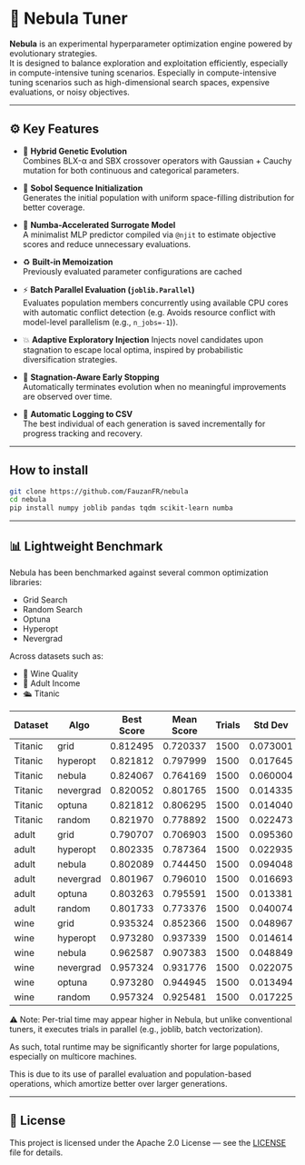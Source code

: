 # 🌌 Nebula Tuner

**Nebula** is an experimental hyperparameter optimization engine powered by evolutionary strategies.  
It is designed to balance exploration and exploitation efficiently, especially in compute-intensive tuning scenarios.
Especially in compute-intensive tuning scenarios such as high-dimensional search spaces, expensive evaluations, or noisy objectives.

---

## ⚙️ Key Features

- 🔀 **Hybrid Genetic Evolution**  
  Combines BLX-α and SBX crossover operators with Gaussian + Cauchy mutation for both continuous and categorical parameters.

- 🎲 **Sobol Sequence Initialization**  
  Generates the initial population with uniform space-filling distribution for better coverage.

- 🧠 **Numba-Accelerated Surrogate Model**  
  A minimalist MLP predictor compiled via `@njit` to estimate objective scores and reduce unnecessary evaluations.

- ♻️ **Built-in Memoization**  
  Previously evaluated parameter configurations are cached

- ⚡ **Batch Parallel Evaluation (`joblib.Parallel`)**  
  Evaluates population members concurrently using available CPU cores with automatic conflict detection (e.g. Avoids resource conflict with model-level parallelism (e.g., `n_jobs=-1`)).

- 💥 **Adaptive Exploratory Injection**
  Injects novel candidates upon stagnation to escape local optima, inspired by probabilistic diversification strategies.

- 🛑 **Stagnation-Aware Early Stopping**  
  Automatically terminates evolution when no meaningful improvements are observed over time.

- 💾 **Automatic Logging to CSV**  
  The best individual of each generation is saved incrementally for progress tracking and recovery.

---
## How to install
```bash
git clone https://github.com/FauzanFR/nebula
cd nebula
pip install numpy joblib pandas tqdm scikit-learn numba
```
---

## 📊 Lightweight Benchmark

Nebula has been benchmarked against several common optimization libraries:

- Grid Search
- Random Search
- Optuna
- Hyperopt
- Nevergrad

Across datasets such as:

- 🍷 Wine Quality
- 🧔 Adult Income
- 🛳️ Titanic

| Dataset    | Algo       | Best Score | Mean Score | Trials | Std Dev | Avg Time | Max Time | Min Time |
|------------|------------|------------|------------|--------|---------|----------|----------|----------|
| Titanic    | grid       | 0.812495   | 0.720337   | 1500   | 0.073001| 0.174914 | 0.429789 | 0.154182 |
| Titanic    | hyperopt   | 0.821812   | 0.797999   | 1500   | 0.017645| 0.913846 | 2.038795 | 0.185442 |
| Titanic    | nebula     | 0.824067   | 0.764169   | 1500   | 0.060004| 1.629065 | 4.625285 | 0.167891 |
| Titanic    | nevergrad  | 0.820052   | 0.801765   | 1500   | 0.014335| 1.003537 | 2.209618 | 0.177585 |
| Titanic    | optuna     | 0.821812   | 0.806295   | 1500   | 0.014040| 1.034304 | 2.049532 | 0.169083 |
| Titanic    | random     | 0.821970   | 0.778892   | 1500   | 0.022473| 1.030620 | 3.703116 | 0.167729 |
| adult      | grid       | 0.790707   | 0.706903   | 1500   | 0.095360| 0.340328 | 1.051960 | 0.157842 |
| adult      | hyperopt   | 0.802335   | 0.787364   | 1500   | 0.022935| 6.395920 |25.255293 | 0.269537 |
| adult      | nebula     | 0.802089   | 0.744450   | 1500   | 0.094048|16.312931 |67.573750 | 0.309047 |
| adult      | nevergrad  | 0.801967   | 0.796010   | 1500   | 0.016693| 8.562082 |15.669124 | 0.289341 |
| adult      | optuna     | 0.803263   | 0.795591   | 1500   | 0.013381| 8.063505 |18.622150 | 0.362606 |
| adult      | random     | 0.801733   | 0.773376   | 1500   | 0.040074| 5.104347 |16.851778 | 0.259344 |
| wine       | grid       | 0.935324   | 0.852366   | 1500   | 0.048967| 0.108413 | 0.257906 | 0.100452 |
| wine       | hyperopt   | 0.973280   | 0.937339   | 1500   | 0.014614| 0.663781 | 1.909422 | 0.115429 |
| wine       | nebula     | 0.962587   | 0.907383   | 1500   | 0.048849| 1.479980 | 4.501302 | 0.135811 |
| wine       | nevergrad  | 0.957324   | 0.931776   | 1500   | 0.022075| 0.382590 | 1.575513 | 0.107153 |
| wine       | optuna     | 0.973280   | 0.944945   | 1500   | 0.013494| 0.765695 | 3.847182 | 0.112388 |
| wine       | random     | 0.957324   | 0.925481   | 1500   | 0.017225| 0.702832 | 2.717413 | 0.102117 |


⚠️ Note:
Per-trial time may appear higher in Nebula,
but unlike conventional tuners, it executes trials in parallel (e.g., joblib, batch vectorization).

As such, total runtime may be significantly shorter for large populations,
especially on multicore machines.

This is due to its use of parallel evaluation and population-based operations, which amortize better over larger generations.

---
## 📄 License

This project is licensed under the Apache 2.0 License — see the [LICENSE](./LICENSE) file for details.
